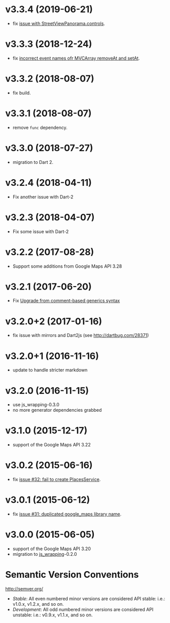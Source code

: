 # v3.3.4 (2019-06-21)

- fix [issue with StreetViewPanorama.controls](https://github.com/a14n/dart-google-maps/issues/66).

# v3.3.3 (2018-12-24)

- fix [incorrect event names ofr MVCArray removeAt and setAt](https://github.com/a14n/dart-google-maps/issues/65).

# v3.3.2 (2018-08-07)

- fix build.

# v3.3.1 (2018-08-07)

- remove `func` dependency.

# v3.3.0 (2018-07-27)

- migration to Dart 2.

# v3.2.4 (2018-04-11)

- Fix another issue with Dart-2

# v3.2.3 (2018-04-07)

- Fix some issue with Dart-2

# v3.2.2 (2017-08-28)

- Support some additions from Google Maps API 3.28

# v3.2.1 (2017-06-20)

- Fix [Upgrade from comment-based generics syntax](https://github.com/a14n/dart-google-maps/issues/45)

# v3.2.0+2 (2017-01-16)

- fix issue with mirrors and Dart2js (see http://dartbug.com/28371)

# v3.2.0+1 (2016-11-16)

- update to handle stricter markdown

# v3.2.0 (2016-11-15)

- use js_wrapping-0.3.0
- no more generator dependencies grabbed

# v3.1.0 (2015-12-17)

- support of the Google Maps API 3.22

# v3.0.2 (2015-06-16)

- fix [issue #32: fail to create PlacesService](https://github.com/a14n/dart-google-maps/issues/32).

# v3.0.1 (2015-06-12)

- fix [issue #31: duplicated google_maps library name](https://github.com/a14n/dart-google-maps/issues/31).

# v3.0.0 (2015-06-05)

- support of the Google Maps API 3.20
- migration to [js_wrapping](https://pub.dartlang.org/packages/js_wrapping)-0.2.0

# Semantic Version Conventions

http://semver.org/

- *Stable*:  All even numbered minor versions are considered API stable:
  i.e.: v1.0.x, v1.2.x, and so on.
- *Development*: All odd numbered minor versions are considered API unstable:
  i.e.: v0.9.x, v1.1.x, and so on.
